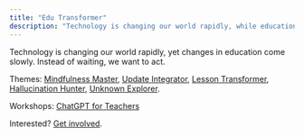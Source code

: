 ```yaml
---
title: "Edu Transformer"
description: "Technology is changing our world rapidly, while education evolves slowly. Don't just wait – act"
---
```


Technology is changing our world rapidly, yet changes in education come slowly. Instead of waiting, we want to act.

Themes: [Mindfulness Master](./master), [Update Integrator](./integrator), [Lesson Transformer](./transformer), [Hallucination Hunter](./hunter), [Unknown Explorer](./explorer). 

Workshops: [ChatGPT for Teachers](./workshops)

Interested? [Get involved](./get-involved).
